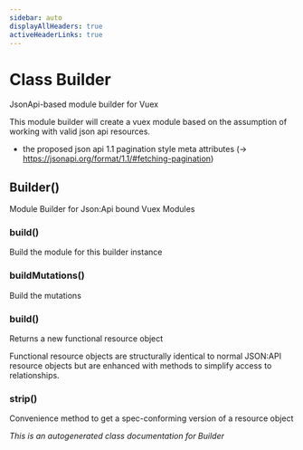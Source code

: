 ```yaml
---
sidebar: auto
displayAllHeaders: true
activeHeaderLinks: true
---
```

# Class Builder

JsonApi-based module builder for Vuex

This module builder will create a vuex module based on the assumption of
working with valid json api resources.

- the proposed json api 1.1 pagination style meta attributes
  (-&gt; https://jsonapi.org/format/1.1/#fetching-pagination)

## Builder()

Module Builder for Json:Api bound Vuex Modules

### build()

Build the module for this builder instance

### buildMutations()

Build the mutations

### build()

Returns a new functional resource object

Functional resource objects are structurally identical to
normal JSON:API resource objects but are enhanced with
methods to simplify access to relationships.

### strip()

Convenience method to get a spec-conforming version of
a resource object


_This is an autogenerated class documentation for Builder_
